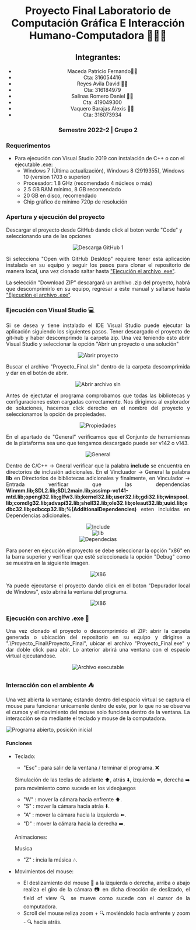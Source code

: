 <div align="center">

# Proyecto Final Laboratorio de Computación Gráfica E Interacción Humano-Computadora 👨🏽‍💻

## Integrantes:
 - Maceda Patricio Fernando🤵🏽
 - Cta: 316054416
 - Reyes Avila David 🤵🏽
 - Cta: 316184979
 - Salinas Romero Daniel 🤵🏽
 - Cta: 419049300
 - Vaquero Barajas Alexis 🤵🏽
 - Cta: 316073934
  
### Semestre 2022-2 | Grupo 2
</div>

### Requerimentos

* Para ejecución con Visual Studio 2019 con instalación de C++ o con el ejecutable .exe:
    - Windows 7 (Última actualización), Windows 8 (2919355), Windows 10 (version 1703 o superior)
    - Procesador: 1.8 GHz (recomendado 4 núcleos o más)
    - 2.5 GB RAM mínimo, 8 GB recomendado
    - 20 GB en disco, recomendado
    - Chip gráfico de mínimo 720p de resolución

### Apertura y ejecución del proyecto

Descargar el proyecto desde GitHub dando click al boton verde "Code" y seleccionando una de las opciones
<div align="Center">
    <img src="img/Captura1.JPG" alt="Descarga GitHub 1" ></img>
<div align="justify">
 
Si selecciona "Open with GitHub Desktop" requiere tener esta aplicación instalada en su equipo y seguir los pasos para clonar el repositorio de manera local, una vez 
clonado saltar hasta ["Ejecución el archivo .exe"](#item1).

La selección "Download ZIP" descargará un archivo .zip del proyecto, habrá que descomprimirlo en su equipo, regresar a este manual y saltarse hasta ["Ejecución el archivo .exe"](#item1).

 ### Ejecución con Visual Studio 💻
 
 Si se desea y tiene instalado el IDE Visual Studio puede ejecutar la aplicación siguiendo los siguientes pasos.
 Tener descargado el proyecto de git-hub y haber descomprimdo la carpeta zip. Una vez teniendo esto abrir Visual Studio y seleccionar la opción "Abrir un proyecto o una solución"
 
 <div align="Center">
  <img src="img/Captura3.jpg" alt="Abrir proyecto"></img>
<div align="justify">
 
 Buscar el archivo "Proyecto_Final.sln" dentro de la carpeta descomprimida y dar en el botón de abrir. 

  <div align="Center">
  <img src="img/Captura4.jpg" alt="Abrir archivo sln"></img>
<div align="justify">
 
Antes de ejectutar el programa comprobamos que todas las bibliotecas y configuraciones esten cargadas correctamente. Nos dirigimos al explorador de soluciones, hacemos click derecho en el nombre del proyecto y seleccionamos la opción de propiedades.
 
<div align="Center">
  <img src="img/Captura5.jpg" alt="Propiedades"></img>
<div align="justify">
 
 En el apartado de "General" verificamos que el Conjunto de herramienras de la plataforma sea uno que tengamos descargado puede ser v142 o v143.
 
 <div align="Center">
  <img src="img/Captura6.jpg" alt="General"></img>
<div align="justify">
 
Dentro de C/C++ -> Gneral verificar que la palabra **include** se encuentra en directorios de inclusión adicionales. En el Vincluador -> General la palabra **lib** en Directorios de bibliotecas adicionales y finalmente, en Vinculador -> Entrada verificar que las dependencias **Winmm.lib;SDL2.lib;SDL2main.lib;assimp-vc141-mtd.lib;opengl32.lib;glfw3.lib;kernel32.lib;user32.lib;gdi32.lib;winspool.lib;comdlg32.lib;advapi32.lib;shell32.lib;ole32.lib;oleaut32.lib;uuid.lib;odbc32.lib;odbccp32.lib;%(AdditionalDependencies)** esten incluidas en Dependencias adicionales. 
 
 <div align="Center">
  <img src="img/Captura7.jpg" alt="Include"></img>
<div align="justify">
 
 <div align="Center">
  <img src="img/Captura8.jpg" alt="lib"></img>
<div align="justify">
 
 <div align="Center">
  <img src="img/Captura9.jpg" alt="Dependecias"></img>
<div align="justify">
 
 Para poner en ejecución el proyecto se debe seleccionar la opción "x86" en la barra superior y verificar que esté seleccionada la opción "Debug" como se muestra en la siguiente imagen.
 
 <div align="Center">
  <img src="img/Captura10.jpg" alt="X86"></img>
<div align="justify">
 
 Ya puede ejecutarse el proyecto dando click en el boton "Depurador local de Windows", esto abrirá la ventana del programa.
 
  <div align="Center">
  <img src="img/Captura11.jpg" alt="X86"></img>
<div align="justify">
 
 <a name="item1"></a>
 ### Ejecución con archivo .exe 🚀

Una vez clonado el proyecto o descomprimido el ZIP: abrir la carpeta generada o ubicación del repositorio en su equipo y dirigirse a ".\Proyecto_Final\Proyecto_Final", ubicar el archivo "Proyecto_Final.exe" y dar doble click para abir. Lo anterior abrirá una ventana con el espacio virtual ejecutandose.

<div align="Center">
  <img src="img/Captura2.jpg" alt="Archivo executable"></img>
<div align="justify">
 
### Interacción con el ambiente ⛺️

Una vez abierta la ventana; estando dentro del espacio virtual se captura el mouse para funcionar unicamente dentro de este, por lo que no se observa el cursos y el movimiento del mouse solo funciona dentro de la ventana. La interacción se da mediante el teclado y mouse de la computadora.

<img src="" alt="Programa abierto, posición inicial"></img>

#### Funciones
* Teclado:
    * "Esc" : para salir de la ventana / terminar el programa. ❌
    
    Simulación de las teclas de adelante ⬆️, atrás ⬇️, izquierda ⬅️, derecha ➡️ para movimiento como sucede en los videojuegos
    * "W" : mover la cámara hacia enfrente ⬆️. 
    * "S" : mover la cámara hacia atrás ⬇️. 
    * "A" : mover la cámara hacia la izquierda ⬅️.
    * "D" : mover la cámara hacia la derecha ➡️.
    
    Animaciones:
    
    Musica
    * "Z" : incia la música :notes:.
    
* Movimientos del mouse:
    * El deslizamiento del mouse 🔁 a la izquierda o derecha, arriba o abajo realiza el giro de la cámara 📷 en dicha dirección de deslizado, el field of view 🔍 se mueve como sucede con el cursor de la computadora.
    * Scroll del mouse reliza zoom + 🔍 moviéndolo hacia enfrente y zoom - 🔍 hacia atrás. 
